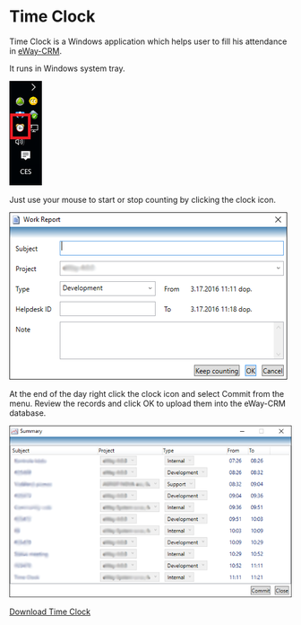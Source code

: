 # Time Clock
Time Clock is a Windows application which helps user to fill his attendance in [eWay-CRM](https://www.eway-crm.com/).

It runs in Windows system tray.

![timeclock_tray](Images/timeclock_tray.png)

Just use your mouse to start or stop counting by clicking the clock icon.

![timeclock_workreport](Images/timeclock_workreport.png)

At the end of the day right click the clock icon and select Commit from the menu. Review the records and click OK to upload them into the eWay-CRM database.

![timeclock_summary](Images/timeclock_summary.png)

[Download Time Clock](http://apps.stefko.cz/TimeClock4/TimeClock.application)